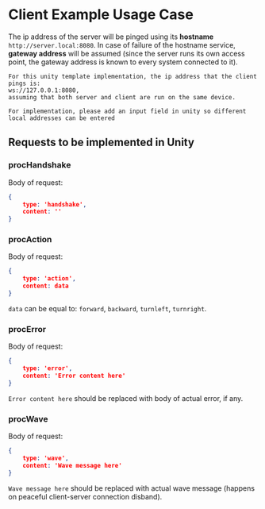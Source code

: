 
# Client Example Usage Case

The ip address of the server will be pinged using its **hostname** ``http://server.local:8080``. In case of failure of the hostname service, **gateway address** will be assumed (since the server runs its own access point, the gateway address is known to every system connected to it).
```
For this unity template implementation, the ip address that the client pings is:  
ws://127.0.0.1:8080,  
assuming that both server and client are run on the same device.  
  
For implementation, please add an input field in unity so different local addresses can be entered
```
## Requests to be implemented in Unity
### procHandshake  
Body of request:  
```json
{
	type: 'handshake',
	content: ''
}
```
### procAction  
Body of request:  
```json
{
	type: 'action',
	content: data
}
```
``data`` can be equal to: ``forward``, ``backward``, ``turnleft``, ``turnright``.  

### procError
Body of request:  
```json
{
	type: 'error',
	content: 'Error content here'
}
```
``Error content here`` should be replaced with body of actual error, if any.  

### procWave
Body of request:  
```json
{
	type: 'wave',
	content: 'Wave message here'
}
```
``Wave message here`` should be replaced with actual wave message (happens on peaceful client-server connection disband).   


